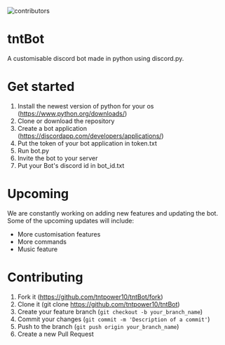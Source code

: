 ![contributors](https://img.shields.io/github/contributors/tntpower10/tntBot)
# tntBot
A customisable discord bot made in python using discord.py.

# Get started
1. Install the newest version of python for your os (https://www.python.org/downloads/)
2. Clone or download the repository
3. Create a bot application (https://discordapp.com/developers/applications/)
4. Put the token of your bot application in token.txt
5. Run bot.py
6. Invite the bot to your server
7. Put your Bot's discord id in bot_id.txt

# Upcoming
We are constantly working on adding new features and updating the bot.
Some of the upcoming updates will include:
- More customisation features
- More commands
- Music feature


# Contributing
1. Fork it (https://github.com/tntpower10/tntBot/fork)
2. Clone it (git clone https://github.com/tntpower10/tntBot)
3. Create your feature branch (```git checkout -b your_branch_name```)
4. Commit your changes (```git commit -m 'Description of a commit'```)
5. Push to the branch (```git push origin your_branch_name```)
6. Create a new Pull Request
